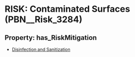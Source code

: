 # RISK: __Contaminated Surfaces__ (PBN__Risk_3284)

## Property: has_RiskMitigation

* [Disinfection and Sanitization](PBN__Mitigation_1912)

